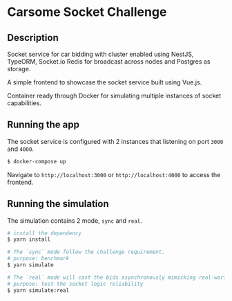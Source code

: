 # Carsome Socket Challenge

## Description

Socket service for car bidding with cluster enabled using NestJS, TypeORM, Socket.io Redis for broadcast across nodes and Postgres as storage.

A simple frontend to showcase the socket service built using Vue.js.

Container ready through Docker for simulating multiple instances of socket capabilities.

## Running the app

The socket service is configured with 2 instances that listening on port `3000` and `4000`.

```bash
$ docker-compose up

```

Navigate to `http://localhost:3000` or `http://localhost:4000` to access the frontend.

## Running the simulation

The simulation contains 2 mode, `sync` and `real`.

```bash
# install the dependency
$ yarn install

# The `sync` mode follow the challenge requirement.
# purpose: benchmark
$ yarn simulate

# The `real` mode will cast the bids asynchronously mimicking real-world situation.
# purpose: test the socket logic reliability
$ yarn simulate:real

```
